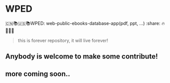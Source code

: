 # WPED  
:cn::books::us::books:WPED: web-public-ebooks-database-app(pdf, ppt, ...) :share: :fire: :tada::rocket::train:

> this is forever repository, it will live forever!

## Anybody is welcome to make some contribute!

## more coming soon..
